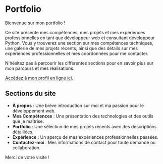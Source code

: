 # Portfolio

Bienvenue sur mon portfolio !

Ce site présente mes compétences, mes projets et mes expériences professionnelles en tant que développeur web et consultant développeur Python. Vous y trouverez une section sur mes compétences techniques, une galerie de mes projets récents, ainsi que des détails sur mes expériences professionnelles et mes coordonnées pour me contacter.

N'hésitez pas à parcourir les différentes sections pour en savoir plus sur mon parcours et mes réalisations.

[Accédez à mon profil en ligne ici.](https://choukskander.netlify.app/)

## Sections du site

- **À propos** : Une brève introduction sur moi et ma passion pour le développement web.
- **Mes Compétences** : Une présentation des technologies et des outils que je maîtrise.
- **Portfolio** : Une sélection de mes projets récents avec des descriptions détaillées.
- **Expérience** : Un aperçu de mes expériences professionnelles passées.
- **Contactez-moi** : Mes informations de contact pour toute demande ou collaboration.

Merci de votre visite !
